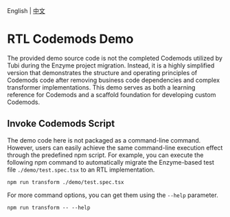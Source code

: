 English | [中文](./README-zh_CN.md)

# RTL Codemods Demo

The provided demo source code is not the completed Codemods utilized by Tubi during the Enzyme project migration. Instead, it is a highly simplified version that demonstrates the structure and operating principles of Codemods code after removing business code dependencies and complex transformer implementations. This demo serves as both a learning reference for Codemods and a scaffold foundation for developing custom Codemods.


## Invoke Codemods Script
The demo code here is not packaged as a command-line command. However, users can easily achieve the same command-line execution effect through the predefined npm script. For example, you can execute the following npm command to automatically migrate the Enzyme-based test file `./demo/test.spec.tsx` to an RTL implementation.

```shell
npm run transform ./demo/test.spec.tsx
```

For more command options, you can get them using the `--help` parameter.

```shell
npm run transform -- --help
```
